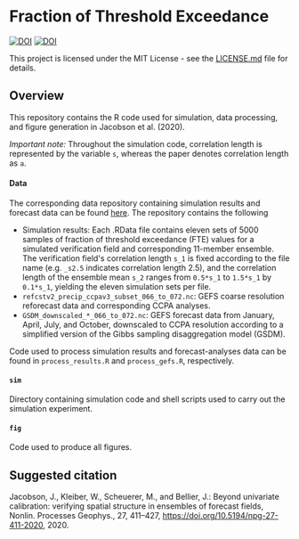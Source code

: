 # Fraction of Threshold Exceedance

[![DOI](https://zenodo.org/badge/226600439.svg)](https://zenodo.org/badge/latestdoi/226600439)
[![DOI](https://zenodo.org/badge/DOI/10.5281/zenodo.3945512.svg)](https://doi.org/10.5281/zenodo.3945512)


This project is licensed under the MIT License - see the [LICENSE.md](LICENSE.md) file for details.

## Overview

This repository contains the R code used for simulation, data processing, and figure generation in Jacobson et al. (2020).

*Important note:* Throughout the simulation code, correlation length is represented by the variable `s`, whereas the paper denotes correlation length as `a`.

#### Data
The corresponding data repository containing simulation results and forecast data can be found [here](https://doi.org/10.5281/zenodo.3592495
). The repository contains the following
- Simulation results: Each .RData file contains eleven sets of 5000 samples of fraction of threshold exceedance (FTE) values for a simulated verification field and corresponding 11-member ensemble. The verification field's correlation length `s_1` is fixed according to the file name (e.g. `_s2.5` indicates correlation length 2.5), and the correlation length of the ensemble mean `s_2` ranges from `0.5*s_1` to `1.5*s_1` by `0.1*s_1`, yielding the eleven simulation sets per file.
- `refcstv2_precip_ccpav3_subset_066_to_072.nc`: GEFS coarse resolution reforecast data and corresponding CCPA analyses.
- `GSDM_downscaled_*_066_to_072.nc`: GEFS forecast data from January, April, July, and October, downscaled to CCPA resolution according to a simplified version of the Gibbs sampling disaggregation model (GSDM).

Code used to process simulation results and forecast-analyses data can be found in `process_results.R` and `process_gefs.R`, respectively.


#### `sim`
Directory containing simulation code and shell scripts used to carry out the simulation experiment.


#### `fig`
Code used to produce all figures.


## Suggested citation
Jacobson, J., Kleiber, W., Scheuerer, M., and Bellier, J.: Beyond univariate calibration: verifying spatial structure in ensembles of forecast fields, Nonlin. Processes Geophys., 27, 411–427, https://doi.org/10.5194/npg-27-411-2020, 2020.
